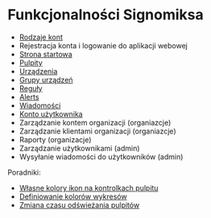 # Funkcjonalności Signomiksa

- [Rodzaje kont](/features/account_types.md)
- Rejestracja konta i logowanie do aplikacji webowej
- [Strona startowa](/features/home_page.md)
- [Pulpity](/features/dashboards/index.md)
- [Urządzenia](/features/devices/index.md)
- [Grupy urządzeń](/features/groups/index.md)
- [Reguły](/features/rules/index.md)
- [Alerts](/features/alerts/index.md)
- [Wiadomości](/features/messages/index.md)
- [Konto użytkownika](/features/account/index.md)
- Zarządzanie kontem organizacji (organiazcje)
- Zarządzanie klientami organizacji (organiazcje)
- Raporty (organizacje)
- Zarządzanie użytkownikami (admin)
- Wysyłanie wiadomości do użytkowników (admin)

Poradniki:
- [Własne kolory ikon na kontrolkach pulpitu](/howto/icon_colors.md)
- [Definiowanie kolorów wykresów](/howto/chart_colors.md)
- [Zmiana czasu odświeżania pulpitów](/howto/refresh_interval.md)